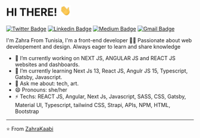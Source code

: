 # HI THERE! <img src="https://github.com/ABSphreak/ABSphreak/blob/master/gifs/Hi.gif" width="30px">

[![Twitter Badge](https://img.shields.io/badge/-@zahrakaabi13-1ca0f1?style=flat-square&labelColor=1ca0f1&logo=twitter&logoColor=white&link=https://twitter.com/zahrakaabi13)](https://twitter.com/zahrakaabi13) [![Linkedin Badge](https://img.shields.io/badge/zahra-kaabi-blue?style=flat-square&logo=Linkedin&logoColor=white&link=https://www.linkedin.com/in/zahra-kaabi/)](https://www.linkedin.com/in/zahra-kaabi/) [![Medium Badge](https://img.shields.io/badge/-@zahrakaabi-000000?style=flat-square&labelColor=black&logo=Medium&link=https://medium.com/@zahrakaabi/)](https://medium.com/@zahrakaabi/)
[![Gmail Badge](https://img.shields.io/badge/-kaabizahra@gmail.com-c14438?style=flat-square&logo=Gmail&logoColor=white&link=mailto:kaabizahra@gmail.com)](mailto:kaabizahra@gmail.com)

I'm Zahra From Tunisia, I'm a front-end developer 👨‍💻 Passionate about web developement and design. Always eager to learn and share knowledge

- 🔭 I’m currently working on NEXT JS, ANGULAR JS and REACT JS websites and dashboards.
- 🌱 I’m currently learning Next Js 13, React JS, Angulr JS 15, Typescript, Gatsby, Javascript.
- 💬 Ask me about: tech, art.
- 😄 Pronouns: she/her
- ⚡ Techs: REACT JS, Angular, Next Js, Javascript, SASS, CSS, Gatsby, Material UI, Typescript,  tailwind CSS, Strapi, APIs, NPM, HTML, Bootstrap


---
⭐️ From [ZahraKaabi](https://github.com/zahrakaabi)
